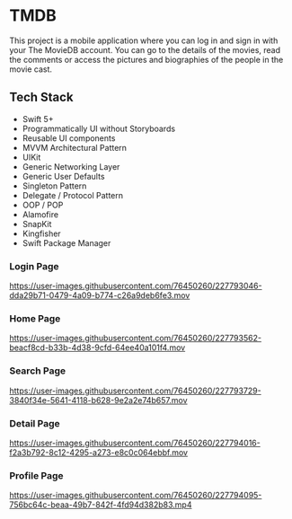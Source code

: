 # TMDB
This project is a mobile application where you can log in and sign in with your The MovieDB account. You can go to the details of the movies, read the comments or access the pictures and biographies of the people in the movie cast.

## Tech Stack

- Swift 5+
- Programmatically UI without Storyboards
- Reusable UI components
- MVVM Architectural Pattern
- UIKit
- Generic Networking Layer
- Generic User Defaults 
- Singleton Pattern
- Delegate / Protocol Pattern
- OOP / POP
- Alamofire
- SnapKit
- Kingfisher
- Swift Package Manager

### Login Page
https://user-images.githubusercontent.com/76450260/227793046-dda29b71-0479-4a09-b774-c26a9deb6fe3.mov

### Home Page
https://user-images.githubusercontent.com/76450260/227793562-beacf8cd-b33b-4d38-9cfd-64ee40a101f4.mov

### Search Page
https://user-images.githubusercontent.com/76450260/227793729-3840f34e-5641-4118-b628-9e2a2e74b657.mov

### Detail Page
https://user-images.githubusercontent.com/76450260/227794016-f2a3b792-8c12-4295-a273-e8c0c064ebbf.mov

### Profile Page
https://user-images.githubusercontent.com/76450260/227794095-756bc64c-beaa-49b7-842f-4fd94d382b83.mp4
